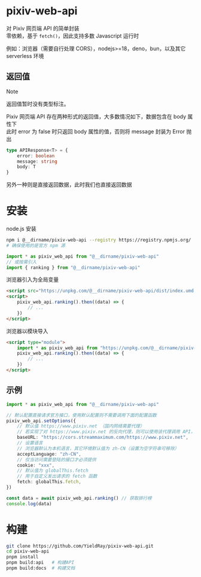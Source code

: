 # pixiv-web-api

对 Pixiv 网页端 API 的简单封装  
零依赖，基于 `fetch()`，因此支持多数 Javascript 运行时

例如：浏览器（需要自行处理 CORS），nodejs>=18，deno，bun，以及其它 serverless 环境

## 返回值

> [!NOTE]  
> 返回值暂时没有类型标注。

Pixiv 网页端 API 存在两种形式的返回值，大多数情况如下，数据包含在 body 属性下  
此时 error 为 false 时只返回 body 属性的值，否则将 message 封装为 Error 抛出

```ts
type APIResponse<T> = {
    error: boolean
    message: string
    body: T
}
```

另外一种则是直接返回数据，此时我们也直接返回数据

# 安装

node.js 安装

```sh
npm i @__dirname/pixiv-web-api --registry https://registry.npmjs.org/
# 确保使用的是官方 npm 源
```

```js
import * as pixiv_web_api from "@__dirname/pixiv-web-api"
// 或按需引入
import { ranking } from "@__dirname/pixiv-web-api"
```

浏览器引入为全局变量

```html
<script src="https://unpkg.com/@__dirname/pixiv-web-api/dist/index.umd.js"></script>
<script>
    pixiv_web_api.ranking().then((data) => {
        // ...
    })
</script>
```

浏览器以模块导入

```html
<script type="module">
    import * as pixiv_web_api from "https://unpkg.com/@__dirname/pixiv-web-api/dist/index.js"
    pixiv_web_api.ranking().then((data) => {
        // ...
    })
</script>
```

## 示例

```ts
import * as pixiv_web_api from "@__dirname/pixiv-web-api"

// 默认配置直接请求官方接口，使用默认配置则不需要调用下面的配置函数
pixiv_web_api.setOptions({
    // 默认值 https://www.pixiv.net （国内网络需要代理）
    // 若实现了对 https://www.pixiv.net 的反向代理，则可以使用该代理调用 API，例如：
    baseURL: "https://cors.streammaximum.com/https://www.pixiv.net",
    // 设置语言
    // 浏览器默认为本机语言，其它环境默认值为 zh-CN（设置为空字符串可移除）
    acceptLanguage: "zh-CN",
    // 仅当访问需要登陆的接口才必须提供
    cookie: "xxx",
    // 默认值为 globalThis.fetch
    // 用于自定义发出请求的 fetch 函数
    fetch: globalThis.fetch,
})

const data = await pixiv_web_api.ranking() // 获取排行榜
console.log(data)
```

# 构建

```sh
git clone https://github.com/YieldRay/pixiv-web-api.git
cd pixiv-web-api
pnpm install
pnpm build:api   # 构建API
pnpm build:docs  # 构建文档
```
